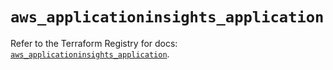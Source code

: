 # `aws_applicationinsights_application`

Refer to the Terraform Registry for docs: [`aws_applicationinsights_application`](https://registry.terraform.io/providers/hashicorp/aws/5.45.0/docs/resources/applicationinsights_application).
